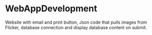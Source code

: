 # WebAppDevelopment
Website with email and print button, Json code that pulls images from Flicker, database connection and display database content on submit.
